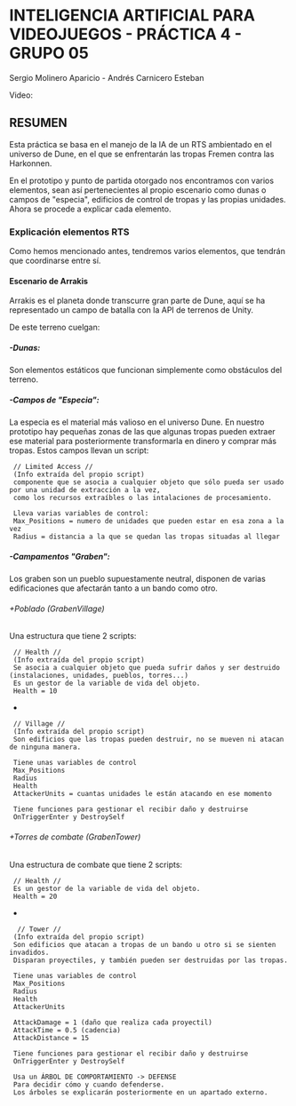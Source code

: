 # INTELIGENCIA ARTIFICIAL PARA VIDEOJUEGOS - PRÁCTICA 4 - GRUPO 05

Sergio Molinero Aparicio - Andrés Carnicero Esteban

Video: 

## RESUMEN
Esta práctica se basa en el manejo de la IA de un RTS ambientado en el universo de Dune, en el que se enfrentarán las tropas Fremen contra las Harkonnen.

En el prototipo y punto de partida otorgado nos encontramos con varios elementos, sean así pertenecientes al propio escenario como dunas o campos de "especia",
edificios de control de tropas y las propias unidades. Ahora se procede a explicar cada elemento.

### Explicación elementos RTS
Como hemos mencionado antes, tendremos varios elementos, que tendrán que coordinarse entre sí.

#### Escenario de Arrakis
Arrakis es el planeta donde transcurre gran parte de Dune, aquí se ha representado un campo de batalla con la API de terrenos de Unity.

De este terreno cuelgan:
##### -Dunas:
Son elementos estáticos que funcionan simplemente como obstáculos del terreno.
##### -Campos de "Especia":
La especia es el material más valioso en el universo Dune. En nuestro prototipo hay pequeñas zonas de las que algunas tropas pueden extraer ese material para
posteriormente transformarla en dinero y comprar más tropas.
Estos campos llevan un script:

     // Limited Access //
     (Info extraída del propio script)
     componente que se asocia a cualquier objeto que sólo pueda ser usado por una unidad de extracción a la vez, 
     como los recursos extraíbles o las intalaciones de procesamiento.
     
     Lleva varias variables de control:
     Max_Positions = numero de unidades que pueden estar en esa zona a la vez
     Radius = distancia a la que se quedan las tropas situadas al llegar
     
##### -Campamentos "Graben":
Los graben son un pueblo supuestamente neutral, disponen de varias edificaciones que afectarán tanto a un bando como otro.
###### +Poblado (GrabenVillage)
Una estructura que tiene 2 scripts:

     // Health //
     (Info extraída del propio script)
     Se asocia a cualquier objeto que pueda sufrir daños y ser destruido (instalaciones, unidades, pueblos, torres...)
     Es un gestor de la variable de vida del objeto.
     Health = 10
   -
   
     // Village //
     (Info extraída del propio script)
     Son edificios que las tropas pueden destruir, no se mueven ni atacan de ninguna manera.
     
     Tiene unas variables de control
     Max_Positions
     Radius
     Health
     AttackerUnits = cuantas unidades le están atacando en ese momento
     
     Tiene funciones para gestionar el recibir daño y destruirse
     OnTriggerEnter y DestroySelf
     
###### +Torres de combate (GrabenTower)
Una estructura de combate que tiene 2 scripts:

     // Health //
     Es un gestor de la variable de vida del objeto. 
     Health = 20
   -
    
      // Tower //
     (Info extraída del propio script)
     Son edificios que atacan a tropas de un bando u otro si se sienten invadidos.
     Disparan proyectiles, y también pueden ser destruidas por las tropas.
     
     Tiene unas variables de control
     Max_Positions
     Radius
     Health
     AttackerUnits
     
     AttackDamage = 1 (daño que realiza cada proyectil)
     AttackTime = 0.5 (cadencia)
     AttackDistance = 15     
     
     Tiene funciones para gestionar el recibir daño y destruirse
     OnTriggerEnter y DestroySelf
     
     Usa un ÁRBOL DE COMPORTAMIENTO -> DEFENSE
     Para decidir cómo y cuando defenderse.
     Los árboles se explicarán posteriormente en un apartado externo.
      

